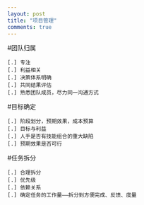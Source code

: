 ```yaml
---
layout: post
title: "项目管理"
comments: true
---
```

#团队归属

    [.] 专注
    [.] 利益相关
    [.] 决策体系明确
    [.] 共同结果评估
    [.] 熟悉团队成员，尽力同一沟通方式

#目标确定

    [.] 阶段划分，预期效果，成本预算
    [.] 目标与利益
    [.] 人手是否有技能组合的重大缺陷
    [.] 预期效果是否可行

#任务拆分

    [.] 合理拆分
    [.] 优先级
    [.] 依赖关系
    [.] 确定任务的工作量——拆分到方便完成、反馈、度量